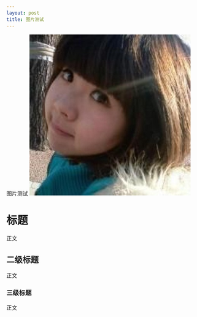 ```yaml
---
layout: post
title: 图片测试
---
```


图片测试 
<img src="/images/mao.jpeg" >

# 标题

正文

## 二级标题 

正文

### 三级标题

正文



